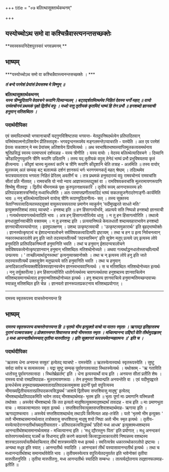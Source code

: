 +++
title = "०७ बलित्थासूक्तार्थकथनम्"

+++


## यस्योच्चोऽथ समो वा कश्चिन्नैवास्त्यनन्तसच्छक्तेः

**स्वस्वरूपनिदेशपुरस्सरं भगवन्नमनम् **

## **भाष्यम्**

***यस्योच्चोऽथ समो वा कश्चिन्नैवास्त्यनन्तसच्छक्तेः । ***

***तं बन्दे परमेशं प्रेयांसं प्रेयसश्च मे विष्णुम् ॥***

**बलित्थासूक्तार्थकथनम्  
*यस्य त्रीण्युदितानि वेदवचने रूपाणि दिव्यान्यलम् । बट्तद्दर्शतमित्थमेव निहितं देवस्य भर्गो महत् ॥ वायो राम॑वचोनयं प्रथमकं पृक्षो द्वितीयं वपुः । मध्वो यत्तु तृतीयकं कृतमिदं भाष्यं हि तेन प्रभौ ॥ हनशब्दो ज्ञानवाची हनुमान् मतिशब्दितः ।***

### **पदार्थदीपिका**

एवं समापितभाष्यो भगवानाचार्यो यद्गुणविशिष्टतया भगवन्त- मेतदुपनिषदर्थत्वेन प्रतिपादितवान् यस्मिंश्वात्मनोऽतिशयेन प्रीतिस्तादृश- भगवद्वन्दनरूपमेव मङ्गलमन्तेऽप्याचरति - यस्येति । अत एव परमेशं प्रेयसः सकाशान् मे मम प्रेयांसम् अतिशयेन प्रियमित्यर्थः । अथ स्वभाषितभाष्यस्याप्तिमूलकत्वसमर्थनाय श्रुतिप्रसिद्धं स्वस्य परमाप्तत्वं दर्शयन्नाह - यस्य त्रीणीति । यस्य वायोः । वेदस्य बलित्थेत्यादिवचने । दिव्यानि क्रीडादिगुणयुतानि त्रीणि रूपाणि उदितानि । तस्य यद् तृतीयकं वपुस् तेनेदं भाष्यं प्रभौ प्रभुविषयतया कृतं हीत्यन्वयः । कीदृशं चास्य मूलरूपं कानि च त्रीणि रूपाणि कीदृशानि चेति तत्राह - अलमिति ॥ तस्य वायोर् मूलरूपम् अलं सम्यक् बट् बलात्मकं दर्शनं ज्ञानरूपं भर्गः भरणगमनकर्तृ महत् श्रेष्ठम् । तदित्थमेव रूपत्रयावताराय भगवता निहितं प्रेरितम् अवतीर्णं च । तत्र प्रथमकं हनुमदारव्यं वपुः रामवचोनयं रामवचांसि सीतां प्रति नीतवत् । रामवचसि यो नयो न्याय आज्ञारूपस्तद्युक्तं वा । रामविषयकवचांसि मूलरामायणरूपाणि शिष्येषु नीतवद्वा । द्वितीयं भीमनामकं पृक्षः कुरुपृतनाक्षयकारि । तृतीयं रूपम् आनन्दरूपस्य हरेः प्रतिपादकशास्त्रनिर्मातृ मध्वाभिधमिति । अतः परमाप्तप्रणीतत्वादिदं भाष्यं सकलसुजनैरादरेणाङ्गी-कार्यमिति भावः ॥ ननु बलित्थेत्यादिवचने वायोस् त्रीणि रूपाण्युदितानीत्य- सत् । तस्य सूक्तस्य त्रेताग्निपरत्वादित्यतस्तद्सूक्तं वायुरूपत्रयपरतया प्रमाणेन व्याकुर्वन् 'यदीमुपह्वरते साधते मतिः' इत्युक्तमतिशब्दं तावद् व्याचष्टे - हनशब्द इति ॥ हन हिंसागत्योर्भावे, अप्रत्यये सति निष्पन्नो हनशब्दो ज्ञानवाची । गत्यर्थस्यावगत्यर्थत्वादिति भावः । अत्र हन् हिंसागत्योरित्येव धातुः । न तु हन हिंसागत्योरिति । तथात्वे हनधातुर्ज्ञानवाचीति वक्तव्यम् । न तु हनशब्द इति । प्रत्ययानिष्पन्ने केवलधातौ शब्दव्यवहाराभावेन हनशब्दो ज्ञानवाचीत्यस्यायोगात् । इदमुपलक्षणम् । उशब्द उत्कृष्टत्ववाची । 'उत्कृष्टत्वमुकारार्थः' इति बृहद्भाष्योक्तेः । ज्ञानस्योत्कृष्टत्वं च ईशादन्यत्रालोचने सर्वविषयकत्वादित्यपि द्रष्टव्यम् । तथा च हन उ इत्य निर्वचनत्वान् नकारस्थाकारलोपे हनु इति जाते तदस्यास्तीत्यर्थे ‘तदस्यास्मिन्' इति सूत्रेण मतुप् प्रत्यये उप् इत्यस्य लोपे हनुमदिति प्रातिपदिकनिष्पत्तौ हनुमानिति भवति । तथां च हनुमान् ईशादन्यत्रालोचने सर्वविषयकत्वेनोत्कृष्टज्ञानवान् हनुमान् भतिशब्दितः मतिशब्देनोच्यते । अथवा गत्यर्थाद्धनधातोस्ताच्छील्यार्थे उन्प्रत्ययः । ' ताच्छील्यार्थादुनस्तथा' इत्यनुव्याख्यानोक्तेः । तथा च न् इत्यस्य लोपे हनु इति जाते तदस्यास्तीत्यर्थे उक्तसूत्रेण मतुप्प्रत्यये सति हनुमानिति भवति । तथा च हनुमान् अनादिकालाभिव्यक्तवैदिकेश्वरज्ञानवत्त्वेन ज्ञानस्वभाववानित्यर्थः । स च मतिशब्दितः मतिशब्देनोच्यत इत्यर्थः । ननु तर्युक्तरीत्या ) हन हिंसागत्योरिति धातोर्गत्यर्थस्य चावगत्यर्थतया हनुशब्दस्य ज्ञानवाचित्वेन मतिशब्दसमानार्थत्वात् हनुमान्मतिशब्दोनोच्यत इत्यर्थः । हनु शब्दस्य ज्ञानवाचित्वे हनुमान्मतिमच्छन्दवाच्यः स्यान्नतु मतिशब्दित इति चेन्न । ज्ञानवतो ज्ञानरूपताप्रकटनाय मतिशब्दप्रयोगात् ।

------------------------------------------------------------------------

रामस्य स्वृतरूपस्य वाचस्तेनानयन्त हि

## **भाष्यम्**

***रामस्य स्वृतरूपस्य वाचस्तेनानयन्त हि ॥ भृतमो भीम इत्युक्तो वाचो मा मातरः स्मृताः । ऋगाद्या इतिहासश्च पुराणं पञ्चरात्रकम् ॥ प्रोक्तास्सप्त शिवास्तत्र शयो भीमस्ततः स्मृतः । मध्वित्यानन्द उद्दिष्टो वेति तीर्थमुदाहृतम् ॥ मध्व आनन्दतीर्थस्स्यात् तृतीया मारुतीतनुः । इति सूक्तगतं रूपत्रयमेतन्महात्मनः ॥' इति च ।***

### **पदार्थदीपिका**

'ऋतस्य धेना अनयन्त सस्रुत' इत्येतद् व्याचष्टे - रामस्येति ॥ ऋतस्येत्यस्यार्थः स्वृतरूपस्येति । सुष्टु सर्वदा सर्वत्र च सत्यरूपस्य । यद्वा सुष्टु सम्यक् पूर्वावगतवत्सदा स्थितस्येत्यर्थः । यथोक्तम् - 'ऋ गताविति धातोस्तु पूर्वावगतवत्सदा । स्थितेर्ब्रह्मर्तम्' इति । धेना इत्यस्यार्थो वाच इति । अनयन्त सीतां प्रतीति शेषः । रामस्य वाचो रामप्रतिपादक- मूलरामायणरूपाः । तेन हनुमता शिष्यान्प्रति अनयन्तेति वा । एवं यदीमुपह्वरते इत्यर्धर्चस्य हनुमदाख्यप्रथमावतारप्रतिपादकत्वमुक्त्वा इदानीं पृक्षो वपुरित्यस्य भीमाख्यद्वितीयावतारप्रतिपादकत्वसिद्ध्यर्थं 'आशये द्वितीयमा सप्तशिवासु मातृषु' इत्येतद् भीमशब्दार्थप्रतिपादकमिति भावेन तावद् भीमशब्दार्थमाह- भृतम इति ॥ भृताः पूर्णा माः प्रमाणानि यस्मिन्नसौ तथोक्तः । अस्त्वेवं भीमशब्दार्थः किं तत इत्यतो मातृष्वित्युक्तमातृशब्दार्थं तावदाह - वाच इति ॥ माः प्रमाणभूता वाचः । मापकत्वान्मातरः स्मृता इत्यर्थः । सप्तशिवास्वित्युक्तसप्तशिवाशब्दार्थमाह- ऋगाया इति । ऋगाद्याश्चत्वारः । अस्त्वेवं सप्तशिवाशब्दार्थस् तथाऽपि किमित्यत आह-तत्रेति । यतो 'भृतमो भीम इत्युक्तः ' ततो भीमशब्दसमानार्थत्वात् तत्रोक्तासु सप्तशिवासु मातृषु शयो निष्ठा अतो भीमः स्मृत इत्यर्थः । तृतीय- मस्येत्यादेरानन्दतीर्थाख्यतृतीयावतार - प्रतिपादकत्वसिद्ध्यर्थं 'प्रदिवो मध्व आधब' इत्युक्तमध्वशब्दस्य आनन्दतीर्थशब्दसमानार्थत्वमाह - मध्वित्यानन्द इति । 'मधु द्यौरस्तुनः पिता' इति प्रयोगात् । मधु अनन्दकरं वातेरवगत्यर्थत्वाद् घञर्थे क विधानाद् इति करणे कप्रत्यये कित्वाद्धात्वाकारलोपे निष्पन्नस्य वशब्दस्य शास्त्राऽपरपर्यायतीर्थवाचित्वात् तीर्थं शास्त्रमस्येति मध्व इत्यर्थः। स्वरित्यत्रेव धकारस्थोकारलोपो द्रष्टव्यः । अन्यथा मधुव इति स्यात् । आनन्दतीर्थः स्यादिति । आनन्दकरं तीर्थं यस्यासावानन्दतीर्थ इत्यर्थः । तथा च मध्वानन्दतीर्थशब्द समानार्थावेवेति भावः । तृतीयमस्येत्यत्र वपुरित्येतदनुवर्तत इति भावेनोक्तं तृतीया मारुतीतनुरिति । तृतीया मारुतीतनुः, मध्व आनन्दतीर्थः स्यादिति सम्बन्धः । तात्पर्यद्योतनाय तद्ज्ञानफलमाह- इतीति ॥

